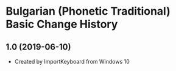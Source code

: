 Bulgarian (Phonetic Traditional) Basic Change History
====================

1.0 (2019-06-10)
----------------
* Created by ImportKeyboard from Windows 10 
